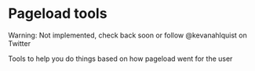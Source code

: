 # Pageload tools

Warning: Not implemented, check back soon or follow @kevanahlquist on Twitter

Tools to help you do things based on how pageload went for the user

